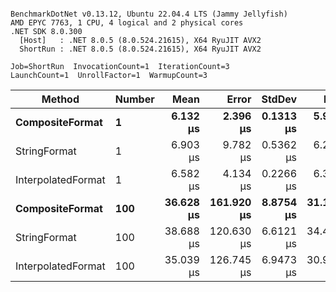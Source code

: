 ```

BenchmarkDotNet v0.13.12, Ubuntu 22.04.4 LTS (Jammy Jellyfish)
AMD EPYC 7763, 1 CPU, 4 logical and 2 physical cores
.NET SDK 8.0.300
  [Host]   : .NET 8.0.5 (8.0.524.21615), X64 RyuJIT AVX2
  ShortRun : .NET 8.0.5 (8.0.524.21615), X64 RyuJIT AVX2

Job=ShortRun  InvocationCount=1  IterationCount=3  
LaunchCount=1  UnrollFactor=1  WarmupCount=3  

```
| Method             | Number | Mean      | Error      | StdDev    | Min       | Max       | Allocated |
|------------------- |------- |----------:|-----------:|----------:|----------:|----------:|----------:|
| **CompositeFormat**    | **1**      |  **6.132 μs** |   **2.396 μs** | **0.1313 μs** |  **5.981 μs** |  **6.222 μs** |     **872 B** |
| StringFormat       | 1      |  6.903 μs |   9.782 μs | 0.5362 μs |  6.292 μs |  7.294 μs |     896 B |
| InterpolatedFormat | 1      |  6.582 μs |   4.134 μs | 0.2266 μs |  6.331 μs |  6.772 μs |     872 B |
| **CompositeFormat**    | **100**    | **36.628 μs** | **161.920 μs** | **8.8754 μs** | **31.128 μs** | **46.867 μs** |   **14336 B** |
| StringFormat       | 100    | 38.688 μs | 120.630 μs | 6.6121 μs | 34.434 μs | 46.306 μs |   16736 B |
| InterpolatedFormat | 100    | 35.039 μs | 126.745 μs | 6.9473 μs | 30.958 μs | 43.061 μs |   14336 B |
